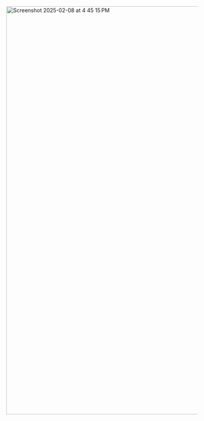 
<img width="1072" alt="Screenshot 2025-02-08 at 4 45 15 PM" src="https://github.com/user-attachments/assets/22615942-e6a7-4a7f-8b95-5fa14fdb1993" />
